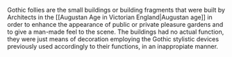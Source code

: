 ---
---

Gothic follies are the small buildings or building fragments that were built by Architects in the [[Augustan Age in Victorian England|Augustan age]] in order to enhance the appearance of public or private pleasure gardens and to give a man-made feel to the scene. The buildings had no actual function, they were just means of decoration employing the Gothic stylistic devices previously used accordingly to their functions, in an inappropiate manner.
